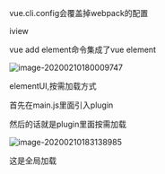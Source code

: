 vue.cli.config会覆盖掉webpack的配置



iview



vue add element命令集成了vue element



![image-20200210180009747](C:\Users\Artificial\AppData\Roaming\Typora\typora-user-images\image-20200210180009747.png)

elementUI,按需加载方式

首先在main.js里面引入plugin

然后的话就是plugin里面按需加载



![image-20200210183138985](C:\Users\Artificial\AppData\Roaming\Typora\typora-user-images\image-20200210183138985.png)

这是全局加载